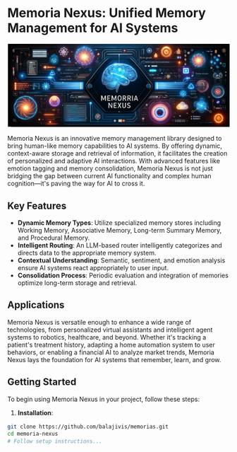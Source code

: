 # Memoria Nexus: Unified Memory Management for AI Systems
![Memoria Nexus Banner](/banner.png)

Memoria Nexus is an innovative memory management library designed to bring human-like memory capabilities to AI systems. By offering dynamic, context-aware storage and retrieval of information, it facilitates the creation of personalized and adaptive AI interactions. With advanced features like emotion tagging and memory consolidation, Memoria Nexus is not just bridging the gap between current AI functionality and complex human cognition—it's paving the way for AI to cross it.

## Key Features

- **Dynamic Memory Types**: Utilize specialized memory stores including Working Memory, Associative Memory, Long-term Summary Memory, and Procedural Memory.
- **Intelligent Routing**: An LLM-based router intelligently categorizes and directs data to the appropriate memory system.
- **Contextual Understanding**: Semantic, sentiment, and emotion analysis ensure AI systems react appropriately to user input.
- **Consolidation Process**: Periodic evaluation and integration of memories optimize long-term storage and retrieval.

## Applications

Memoria Nexus is versatile enough to enhance a wide range of technologies, from personalized virtual assistants and intelligent agent systems to robotics, healthcare, and beyond. Whether it's tracking a patient's treatment history, adapting a home automation system to user behaviors, or enabling a financial AI to analyze market trends, Memoria Nexus lays the foundation for AI systems that remember, learn, and grow.

## Getting Started

To begin using Memoria Nexus in your project, follow these steps:

1. **Installation**:

```bash
git clone https://github.com/balajivis/memorias.git
cd memoria-nexus
# Follow setup instructions...
